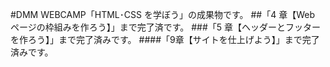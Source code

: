 #DMM WEBCAMP「HTML･CSS を学ぼう」の成果物です。
##「4 章【Web ページの枠組みを作ろう】」まで完了済です。 
###「5 章【ヘッダーとフッターを作ろう】」まで完了済みです。 
####「9章【サイトを仕上げよう】」まで完了済みです。